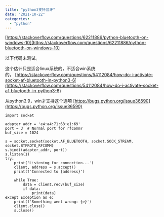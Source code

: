 ```yaml
---
title: "python3支持蓝牙"
date: "2021-10-22"
categories: 
  - "python"
---
```


[https://stackoverflow.com/questions/62211886/python-bluetooth-on-windows-10](https://stackoverflow.com/questions/62211886/python-bluetooth-on-windows-10)

以下代码未测试。

这个估计只是适合linux系统的，不适合win系统的， [https://stackoverflow.com/questions/54112084/how-do-i-activate-socket-af-bluetooth-in-python3-6](https://stackoverflow.com/questions/54112084/how-do-i-activate-socket-af-bluetooth-in-python3-6)

从python3.9，win才支持这个选项 [https://bugs.python.org/issue36590](https://bugs.python.org/issue36590)

```
import socket

adapter_addr = 'e4:a4:71:63:e1:69'
port = 3  # Normal port for rfcomm?
buf_size = 1024

s = socket.socket(socket.AF_BLUETOOTH, socket.SOCK_STREAM, socket.BTPROTO_RFCOMM)
s.bind((adapter_addr, port))
s.listen(1)
try:
    print('Listening for connection...')
    client, address = s.accept()
    print(f'Connected to {address}')

    while True:
        data = client.recv(buf_size)
        if data:
            print(data)
except Exception as e:
    print(f'Something went wrong: {e}')
    client.close()
    s.close()
```
